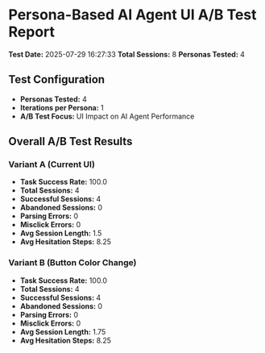 # Persona-Based AI Agent UI A/B Test Report
**Test Date:** 2025-07-29 16:27:33
**Total Sessions:** 8
**Personas Tested:** 4

## Test Configuration
- **Personas Tested:** 4
- **Iterations per Persona:** 1
- **A/B Test Focus:** UI Impact on AI Agent Performance

## Overall A/B Test Results
### Variant A (Current UI)
- **Task Success Rate:** 100.0
- **Total Sessions:** 4
- **Successful Sessions:** 4
- **Abandoned Sessions:** 0
- **Parsing Errors:** 0
- **Misclick Errors:** 0
- **Avg Session Length:** 1.5
- **Avg Hesitation Steps:** 8.25

### Variant B (Button Color Change)
- **Task Success Rate:** 100.0
- **Total Sessions:** 4
- **Successful Sessions:** 4
- **Abandoned Sessions:** 0
- **Parsing Errors:** 0
- **Misclick Errors:** 0
- **Avg Session Length:** 1.75
- **Avg Hesitation Steps:** 8.25
